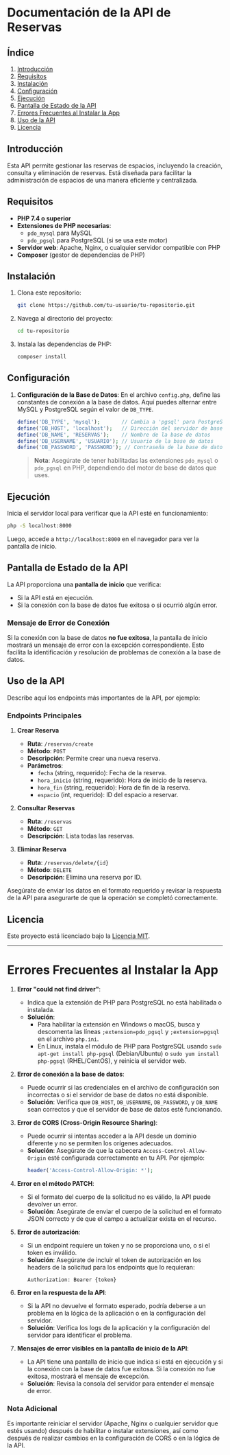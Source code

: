 # Documentación de la API de Reservas

## Índice

1. [Introducción](#introducción)
2. [Requisitos](#requisitos)
3. [Instalación](#instalación)
4. [Configuración](#configuración)
5. [Ejecución](#ejecución)
6. [Pantalla de Estado de la API](#pantalla-de-estado-de-la-api)
7. [Errores Frecuentes al Instalar la App](#errores-frecuentes-al-instalar-la-app)
8. [Uso de la API](#uso-de-la-api)
9. [Licencia](#licencia)

## Introducción

Esta API permite gestionar las reservas de espacios, incluyendo la creación, consulta y eliminación de reservas. Está diseñada para facilitar la administración de espacios de una manera eficiente y centralizada.

## Requisitos

- **PHP 7.4 o superior**
- **Extensiones de PHP necesarias**: 
  - `pdo_mysql` para MySQL
  - `pdo_pgsql` para PostgreSQL (si se usa este motor)
- **Servidor web**: Apache, Nginx, o cualquier servidor compatible con PHP
- **Composer** (gestor de dependencias de PHP)

## Instalación

1. Clona este repositorio:
   ```bash
   git clone https://github.com/tu-usuario/tu-repositorio.git
   ```
2. Navega al directorio del proyecto:
   ```bash
   cd tu-repositorio
   ```
3. Instala las dependencias de PHP:
   ```bash
   composer install
   ```

## Configuración

1. **Configuración de la Base de Datos**: En el archivo `config.php`, define las constantes de conexión a la base de datos. Aquí puedes alternar entre MySQL y PostgreSQL según el valor de `DB_TYPE`.

   ```php
   define('DB_TYPE', 'mysql');       // Cambia a 'pgsql' para PostgreSQL
   define('DB_HOST', 'localhost');   // Dirección del servidor de base de datos
   define('DB_NAME', 'RESERVAS');    // Nombre de la base de datos
   define('DB_USERNAME', 'USUARIO'); // Usuario de la base de datos
   define('DB_PASSWORD', 'PASSWORD'); // Contraseña de la base de datos
   ```

   > **Nota**: Asegúrate de tener habilitadas las extensiones `pdo_mysql` o `pdo_pgsql` en PHP, dependiendo del motor de base de datos que uses.

## Ejecución

Inicia el servidor local para verificar que la API esté en funcionamiento:

```bash
php -S localhost:8000
```

Luego, accede a `http://localhost:8000` en el navegador para ver la pantalla de inicio.

## Pantalla de Estado de la API

La API proporciona una **pantalla de inicio** que verifica:

- Si la API está en ejecución.
- Si la conexión con la base de datos fue exitosa o si ocurrió algún error.

### Mensaje de Error de Conexión

Si la conexión con la base de datos **no fue exitosa**, la pantalla de inicio mostrará un mensaje de error con la excepción correspondiente. Esto facilita la identificación y resolución de problemas de conexión a la base de datos.


## Uso de la API

Describe aquí los endpoints más importantes de la API, por ejemplo:

### Endpoints Principales

1. **Crear Reserva**
   - **Ruta**: `/reservas/create`
   - **Método**: `POST`
   - **Descripción**: Permite crear una nueva reserva.
   - **Parámetros**:
     - `fecha` (string, requerido): Fecha de la reserva.
     - `hora_inicio` (string, requerido): Hora de inicio de la reserva.
     - `hora_fin` (string, requerido): Hora de fin de la reserva.
     - `espacio` (int, requerido): ID del espacio a reservar.

2. **Consultar Reservas**
   - **Ruta**: `/reservas`
   - **Método**: `GET`
   - **Descripción**: Lista todas las reservas.

3. **Eliminar Reserva**
   - **Ruta**: `/reservas/delete/{id}`
   - **Método**: `DELETE`
   - **Descripción**: Elimina una reserva por ID.

Asegúrate de enviar los datos en el formato requerido y revisar la respuesta de la API para asegurarte de que la operación se completó correctamente.

## Licencia

Este proyecto está licenciado bajo la [Licencia MIT](https://opensource.org/licenses/MIT).

---






# Errores Frecuentes al Instalar la App

1. **Error "could not find driver"**:
   - Indica que la extensión de PHP para PostgreSQL no está habilitada o instalada. 
   - **Solución**:
     - Para habilitar la extensión en Windows o macOS, busca y descomenta las líneas `;extension=pdo_pgsql` y `;extension=pgsql` en el archivo `php.ini`.
     - En Linux, instala el módulo de PHP para PostgreSQL usando `sudo apt-get install php-pgsql` (Debian/Ubuntu) o `sudo yum install php-pgsql` (RHEL/CentOS), y reinicia el servidor web.

2. **Error de conexión a la base de datos**:
   - Puede ocurrir si las credenciales en el archivo de configuración son incorrectas o si el servidor de base de datos no está disponible.
   - **Solución**: Verifica que `DB_HOST`, `DB_USERNAME`, `DB_PASSWORD`, y `DB_NAME` sean correctos y que el servidor de base de datos esté funcionando.

3. **Error de CORS (Cross-Origin Resource Sharing)**:
   - Puede ocurrir si intentas acceder a la API desde un dominio diferente y no se permiten los orígenes adecuados.
   - **Solución**: Asegúrate de que la cabecera `Access-Control-Allow-Origin` esté configurada correctamente en tu API. Por ejemplo:
     ```php
     header('Access-Control-Allow-Origin: *');
     ```

4. **Error en el método PATCH**:
   - Si el formato del cuerpo de la solicitud no es válido, la API puede devolver un error.
   - **Solución**: Asegúrate de enviar el cuerpo de la solicitud en el formato JSON correcto y de que el campo a actualizar exista en el recurso.

5. **Error de autorización**:
   - Si un endpoint requiere un token y no se proporciona uno, o si el token es inválido.
   - **Solución**: Asegúrate de incluir el token de autorización en los headers de la solicitud para los endpoints que lo requieran:
     ```http
     Authorization: Bearer {token}
     ```

6. **Error en la respuesta de la API**:
   - Si la API no devuelve el formato esperado, podría deberse a un problema en la lógica de la aplicación o en la configuración del servidor.
   - **Solución**: Verifica los logs de la aplicación y la configuración del servidor para identificar el problema.

7. **Mensajes de error visibles en la pantalla de inicio de la API**:
   - La API tiene una pantalla de inicio que indica si está en ejecución y si la conexión con la base de datos fue exitosa. Si la conexión no fue exitosa, mostrará el mensaje de excepción.
   - **Solución**: Revisa la consola del servidor para entender el mensaje de error.

### Nota Adicional

Es importante reiniciar el servidor (Apache, Nginx o cualquier servidor que estés usando) después de habilitar o instalar extensiones, así como después de realizar cambios en la configuración de CORS o en la lógica de la API.
